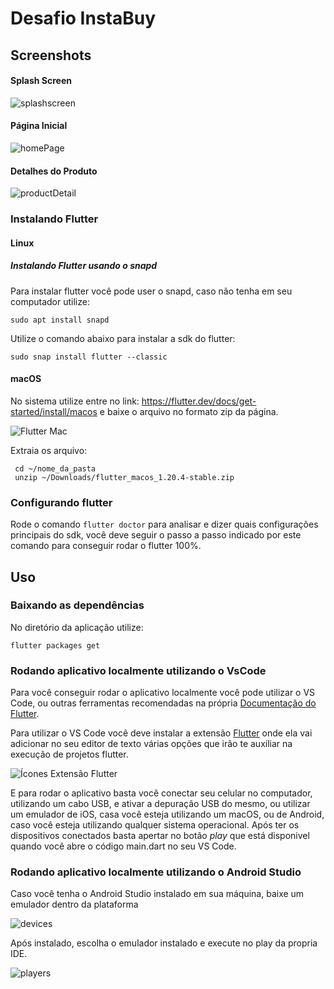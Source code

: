 # Desafio InstaBuy

## Screenshots

#### Splash Screen

![splashscreen](https://i.imgur.com/2LQnjo4.png)

#### Página Inicial

![homePage](https://i.imgur.com/cZBh0TQ.png)

#### Detalhes do Produto
![productDetail](https://i.imgur.com/NS4dAt2.png)


### Instalando Flutter

#### Linux

##### Instalando Flutter usando o snapd

Para instalar flutter você pode user o snapd, caso não tenha em seu computador utilize:

```
sudo apt install snapd
```

Utilize o comando abaixo para instalar a sdk do flutter:

```
sudo snap install flutter --classic
```

#### macOS

No sistema utilize entre no link: https://flutter.dev/docs/get-started/install/macos e baixe o arquivo no formato zip da página.

![Flutter Mac](https://user-images.githubusercontent.com/46005310/93666270-3fedcc80-fa53-11ea-96c8-a187c8771db8.png)

Extraia os arquivo:

```
 cd ~/nome_da_pasta
 unzip ~/Downloads/flutter_macos_1.20.4-stable.zip
```

### Configurando flutter

Rode o comando `flutter doctor` para analisar e dizer quais configurações principais do sdk, você deve seguir o passo a passo indicado por este comando para conseguir rodar o flutter 100%.

## Uso

### Baixando as dependências

No diretório da aplicação utilize:

```
flutter packages get
```

### Rodando aplicativo localmente utilizando o VsCode

Para você conseguir rodar o aplicativo localmente você pode utilizar o VS Code, ou outras ferramentas recomendadas na própria [Documentação do Flutter](https://flutter.dev/docs/development/tools/vs-code).

Para utilizar o VS Code você deve instalar a extensão [Flutter](https://marketplace.visualstudio.com/items?itemName=Dart-Code.flutter) onde ela vai adicionar no seu editor de texto várias opções que irão te auxiliar na execução de projetos flutter.

![Ícones Extensão Flutter](https://user-images.githubusercontent.com/46005310/93666426-809a1580-fa54-11ea-84ad-1bac30a27c80.png)

E para rodar o aplicativo basta você conectar seu celular no computador, utilizando um cabo USB, e ativar a depuração USB do mesmo, ou utilizar um emulador de iOS, casa você esteja utilizando um macOS, ou de Android, caso você esteja utilizando qualquer sistema operacional. Após ter os dispositivos conectados basta apertar no botão *play* que está disponivel quando você abre o código main.dart no seu VS Code.

### Rodando aplicativo localmente utilizando o Android Studio

Caso você tenha o Android Studio instalado em sua máquina, baixe um emulador dentro da plataforma

![devices](https://i.imgur.com/F4OCNF9.png)

Após instalado, escolha o emulador instalado e execute no play da propria IDE.

![players](https://i.imgur.com/T9UfdHd.png)